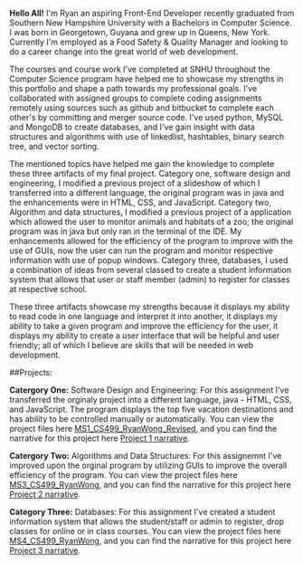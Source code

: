 
**Hello All!** I'm Ryan an aspiring Front-End Developer recently graduated from Southern New Hampshire University with a Bachelors in Computer Science. 
I was born in Georgetown, Guyana and grew up in Queens, New York. Currently I'm employed as a Food Safety & Quality Manager and looking to do a career change into the great world of web development.

The courses and course work I've completed at SNHU throughout the Computer Science program have helped me to showcase my strengths in this portfolio and 
shape a path towards my professional goals. I've collaborated with assigned groups to complete coding assignments remotely using sources such as github 
and bitbucket to complete each other's by committing and merger source code. I've used python, MySQL and MongoDB to create databases, and I've gain insight 
with data structures and algorithms with use of linkedlist, hashtables, binary search tree, and vector sorting.

The mentioned topics have helped me gain the knowledge to complete these three artifacts of my final project. Category one, software design and engineering, 
I modified a previous project of a slideshow of which I transferred into a different language, the original program was in java and the enhancements were in 
HTML, CSS, and JavaScript. Category two, Algorithm and data structures, I modified a previous project of a application which allowed the user to monitor 
animals and habitats of a zoo; the original program was in java but only ran in the terminal of the IDE. My enhancements allowed for the efficiency of the 
program to improve with the use of GUIs, now the user can run the program and monitor respective information with use of popup windows. Category three, databases,
 I used a combination of ideas from several classed to create a student information system that allows that user or staff member (admin) to register for classes 
at respective school.

These three artifacts showcase my strengths because it displays my ability to read code in one language and interpret it into another, it displays my ability 
to take a given program and improve the efficiency for the user, it displays my ability to create a user interface that will be helpful and user friendly; 
all of which I believe are skills that will be needed in web development.

##Projects: 

**Catergory One:** Software Design and Engineering:
For this assignment I've transferred the orginaly project into a different language, java - HTML, CSS, and JavaScript. The program displays the top five vacation destinations and has ability to be controlled manually or automatically. 
You can view the project files here [MS1_CS499_RyanWong_Revised](https://github.com/Rwong0687/Rwong0687.github.io/blob/main/MS1_CS499_RyanWong_Revised.zip), and you can find the narrative for this project here [Project 1 narrative](https://github.com/Rwong0687/Rwong0687.github.io/blob/main/Ryan%20Wong_3-2_MilestoneTwoNarrative_CS499.pdf).

**Catergory Two:** Algorithms and Data Structures:
For this assignemnt I've improved upon the orginal program by utilizing GUIs to improve the overall efficiency of the program. You can view the project files here [MS3_CS499_RyanWong](https://github.com/Rwong0687/Rwong0687.github.io/blob/main/4-2_MS3_CS499_RyanWong.zip), and you can find the narrative for this project here [Project 2 narrative](https://github.com/Rwong0687/Rwong0687.github.io/blob/main/Ryan%20Wong_4-2_MilestoneTwoNarrative_CS499.pdf).

**Category Three:** Databases:
For this assignment I've created a student information system that allows the student/staff or admin to register, drop classes for online or in class courses. You can view the project files here [MS4_CS499_RyanWong](https://github.com/Rwong0687/Rwong0687.github.io/blob/main/5-2_MS4_CS499_RyanWong.zip), and you can find the narrative for this project here [Project 3 narrative](https://github.com/Rwong0687/Rwong0687.github.io/blob/main/Ryan%20Wong_5-2_MilestoneFourNarrative_CS499.pdf). 



